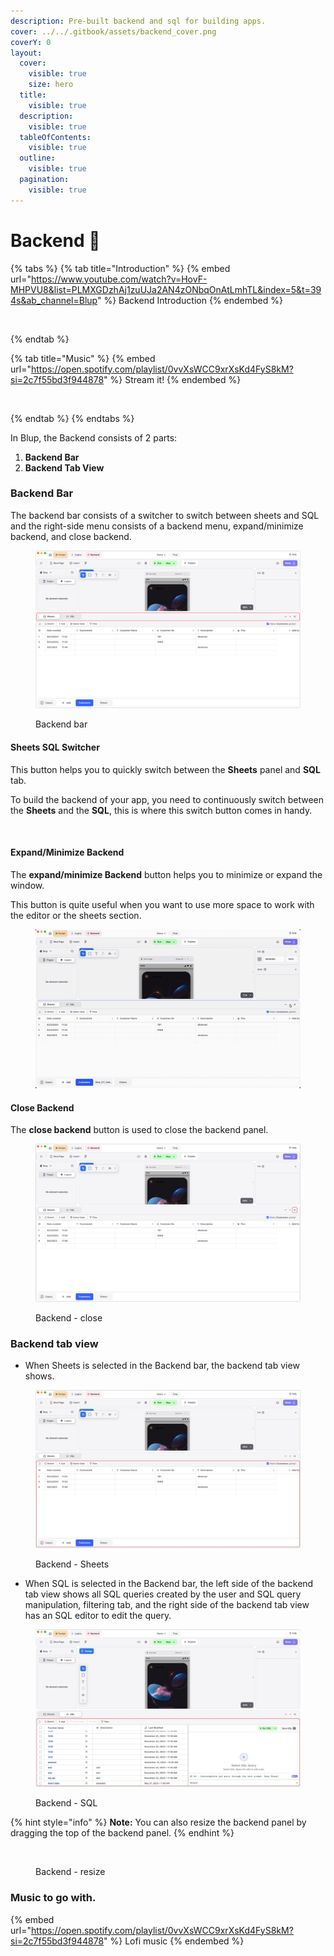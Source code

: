```yaml
---
description: Pre-built backend and sql for building apps.
cover: ../../.gitbook/assets/backend_cover.png
coverY: 0
layout:
  cover:
    visible: true
    size: hero
  title:
    visible: true
  description:
    visible: true
  tableOfContents:
    visible: true
  outline:
    visible: true
  pagination:
    visible: true
---
```


# Backend 🔗



{% tabs %}
{% tab title="Introduction" %}
{% embed url="https://www.youtube.com/watch?v=HovF-MHPVU8&list=PLMXGDzhAj1zuUJa2AN4zONbqOnAtLmhTL&index=5&t=394s&ab_channel=Blup" %}
Backend Introduction
{% endembed %}

<figure><img src="https://youtu.be/6KFKNWZ0ll4?si=6lvUxmAaLd35PLie" alt=""><figcaption></figcaption></figure>
{% endtab %}

{% tab title="Music" %}
{% embed url="https://open.spotify.com/playlist/0vvXsWCC9xrXsKd4FyS8kM?si=2c7f55bd3f944878" %}
Stream it!
{% endembed %}

<figure><img src="https://open.spotify.com/playlist/0vvXsWCC9xrXsKd4FyS8kM?go=1&#x26;amp;sp_cid=cd2a557585cf6ac8c1f2fe3cd33e0f50&#x26;amp;utm_source=embed_player_v&#x26;amp;utm_medium=desktop" alt=""><figcaption></figcaption></figure>
{% endtab %}
{% endtabs %}

In Blup, the Backend consists of 2 parts:

1. **Backend Bar**
2. **Backend Tab View**

### Backend Bar

The backend bar consists of a switcher to switch between sheets and SQL and the right-side menu consists of a backend menu, expand/minimize backend, and close backend.

<figure><img src="../../.gitbook/assets/backend_bar.png" alt=""><figcaption><p>Backend bar</p></figcaption></figure>

#### Sheets SQL Switcher&#x20;

This button helps you to quickly switch between the **Sheets** panel and **SQL** tab.

To build the backend of your app, you need to continuously switch between the **Sheets** and the **SQL**, this is where this switch button comes in handy.

<figure><img src="../../.gitbook/assets/sheets_switcher.gif" alt=""><figcaption></figcaption></figure>

#### Expand/Minimize Backend

The **expand/minimize Backend** button helps you to minimize or expand the window.

This button is quite useful when you want to use more space to work with the editor or the sheets section.



<figure><img src="../../.gitbook/assets/expand_minimize.gif" alt=""><figcaption></figcaption></figure>

#### Close Backend

The **close backend** button is used to close the backend panel.

<figure><img src="../../.gitbook/assets/backend_close.png" alt=""><figcaption><p>Backend - close</p></figcaption></figure>

### Backend tab view

* When Sheets is selected in the Backend bar,  the backend tab view shows.

<figure><img src="../../.gitbook/assets/backend_sheets.jpg" alt=""><figcaption><p>Backend - Sheets</p></figcaption></figure>

* When SQL is selected in the Backend bar,  the left side of the backend tab view shows all SQL queries created by the user and SQL query manipulation, filtering tab, and the right side of the backend tab view has an SQL editor to edit the query.

<figure><img src="../../.gitbook/assets/backend_sql.jpg" alt=""><figcaption><p>Backend - SQL</p></figcaption></figure>

{% hint style="info" %}
**Note:** You can also resize the backend panel by dragging the top of the backend panel.
{% endhint %}

<figure><img src="../../.gitbook/assets/backend_resize.gif" alt=""><figcaption><p>Backend - resize</p></figcaption></figure>

### Music to go with.

{% embed url="https://open.spotify.com/playlist/0vvXsWCC9xrXsKd4FyS8kM?si=2c7f55bd3f944878" %}
Lofi music
{% endembed %}

